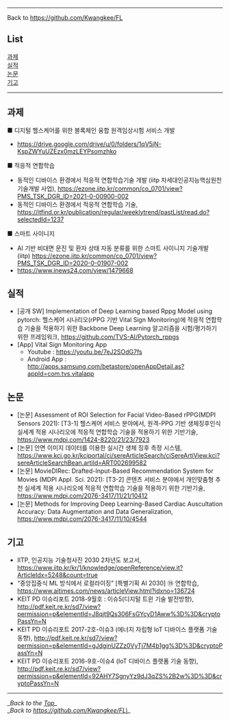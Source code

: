 ***
Back to https://github.com/Kwangkee/FL
  
## List
[과제](#과제)  
[실적](#실적)  
[논문](#논문)  
[기고](#기고)  

***   

## 과제
■ 디지털 헬스케어를 위한 블록체인 융합 원격임상시험 서비스 개발  
- https://drive.google.com/drive/u/0/folders/1qV5jN-KspZWYuUZEzx0mzLEYPsomzhko

■ 적응적 연합학습  
- 동적인 디바이스 환경에서 적응적 연합학습기술 개발 (iitp 차세대인공지능핵심원천기술개발 사업), https://ezone.iitp.kr/common/co_0701/view?PMS_TSK_DGR_ID=2021-0-00900-002    
- 동적인 디바이스 환경에서 적응적 연합학습 기술, https://itfind.or.kr/publication/regular/weeklytrend/pastList/read.do?selectedId=1237  

■ 스마트 사이니지
- AI 기반 비대면 문진 및 환자 상태 자동 분류를 위한 스마트 사이니지 기술개발 (iitp) https://ezone.iitp.kr/common/co_0701/view?PMS_TSK_DGR_ID=2020-0-01907-002
- https://www.inews24.com/view/1479668  

## 실적  
- [공개 SW] Implementation of Deep Learning based Rppg Model using pytorch: 헬스케어 시나리오(rPPG 기반 Vital Sign Monitoring)에 적응적 연합학습 기술을 적용하기 위한 Backbone Deep Learning 알고리즘을 시험/평가하기 위한 프레임워크, https://github.com/TVS-AI/Pytorch_rppgs  
- [App] Vital Sign Monitoring App
   - Youtube : https://youtu.be/7eJ2SOdG7fs   
   - Android App : http://apps.samsung.com/betastore/openAppDetail.as?appId=com.tvs.vitalapp

## 논문  
- [논문] Assessment of ROI Selection for Facial Video-Based rPPG(MDPI Sensors 2021):  [T3-1] 헬스케어 서비스 분야에서, 원격-PPG 기반 생체징후인식 실세계 적용 시나리오에 적응적 연합학습 기술을 적용하기 위한 기반기술, https://www.mdpi.com/1424-8220/21/23/7923  
- [논문] 안면 이미지 데이터를 이용한 실시간 생체 징후 측정 시스템, https://www.kci.go.kr/kciportal/ci/sereArticleSearch/ciSereArtiView.kci?sereArticleSearchBean.artiId=ART002699582 
- [논문] MovieDIRec: Drafted-Input-Based Recommendation System for Movies (MDPI Appl. Sci. 2021): [T3-2] 콘텐츠 서비스 분야에서 개인맞춤형 추천 실세계 적용 시나리오에 적응적 연합학습 기술을 적용하기 위한 기반기술, https://www.mdpi.com/2076-3417/11/21/10412  
- [논문] Methods for Improving Deep Learning-Based Cardiac Auscultation Accuracy: Data Augmentation and Data Generalization, https://www.mdpi.com/2076-3417/11/10/4544 

## 기고
- IITP, 인공지능 기술청사진 2030 2차년도 보고서, https://www.iitp.kr/kr/1/knowledge/openReference/view.it?ArticleIdx=5248&count=true  
- “중앙집중식 ML 방식에서 로컬라이징” [특별기획 AI 2030] ⑲ 연합학습, https://www.aitimes.com/news/articleView.html?idxno=136724  
- KEIT PD 이슈리포트 2018-9월호 : 이슈5(디지털 트윈 기술 발전방향), http://pdf.keit.re.kr/sd7/view?permission=p&elementId=J8qjt9Qs306FsGYcyD1Aww%3D%3D&cryptoPassYn=N  
- KEIT PD 이슈리포트 2017-2호-이슈3 (에너지 자립형 IoT 디바이스 플랫폼 기술 동향), http://pdf.keit.re.kr/sd7/view?permission=p&elementId=gJdginUZZz0VyTj7M4b1gg%3D%3D&cryptoPassYn=N  
- KEIT PD 이슈리포트 2016-9호-이슈4 (IoT 디바이스 플랫폼 기술 동향), http://pdf.keit.re.kr/sd7/view?permission=p&elementId=92AHY7SgnyYz9dJ3qZS%2B2w%3D%3D&cryptoPassYn=N  

***
\__Back to the [Top](#list)\__  
\__Back to https://github.com/Kwangkee/FL\__

